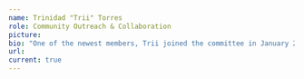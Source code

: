 ```yaml
---
name: Trinidad "Trii" Torres
role: Community Outreach & Collaboration
picture: 
bio: "One of the newest members, Trii joined the committee in January 2025. Trii is a queer/trans Latinx game design student with a passion for community-building and solidarity. Their role on the team is 'Outreach and Collaboration' as they believe community is our greatest technology. In their personal life, they love socializing, hosting potlucks, and doing game nights! Basically your neighborhood hope dealer. "
url: 
current: true
---
```

